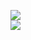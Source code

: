[![](https://img.shields.io/badge/Made%20With-Github%20Spray-lightgrey.svg?style=for-the-badge&logo=github)](https://github.com/Annihil/github-spray#13269)  
[![](https://i.imgur.com/2DrTn0Z.gif)](https://github.com/Annihil/github-spray)
